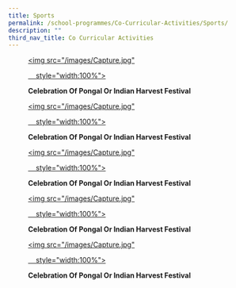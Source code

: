 ```yaml
---
title: Sports
permalink: /school-programmes/Co-Curricular-Activities/Sports/
description: ""
third_nav_title: Co Curricular Activities
---
```



<figure>

<a href="/images/Capture.jpg" target = "\_blank"> <img src="/images/Capture.jpg"

    style="width:100%"></a>

<figcaption>

<strong> Celebration Of Pongal Or Indian Harvest Festival </strong>

</figcaption>

</figure>



<figure>

<a href="/images/Capture.jpg" target = "\_blank"> <img src="/images/Capture.jpg"

    style="width:100%"></a>

<figcaption>

<strong> Celebration Of Pongal Or Indian Harvest Festival </strong>

</figcaption>

</figure>





<figure>

<a href="/images/Capture.jpg" target = "\_blank"> <img src="/images/Capture.jpg"

    style="width:100%"></a>

<figcaption>

<strong> Celebration Of Pongal Or Indian Harvest Festival </strong>

</figcaption>

</figure>





<figure>

<a href="/images/Capture.jpg" target = "\_blank"> <img src="/images/Capture.jpg"

    style="width:100%"></a>

<figcaption>

<strong> Celebration Of Pongal Or Indian Harvest Festival </strong>

</figcaption>

</figure>





<figure>

<a href="/images/Capture.jpg" target = "\_blank"> <img src="/images/Capture.jpg"

    style="width:100%"></a>

<figcaption>

<strong> Celebration Of Pongal Or Indian Harvest Festival </strong>

</figcaption>

</figure>



